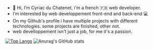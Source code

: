 - 👋 Hi, I’m Cyriac du Chatenet, i'm a french 🇫🇷 web developer. 
-  I’m interested by web developpement front-end and back-end 💻
- On my Github's profile i have multiple projects with different technologies. some projects are finished, other not. 
- web develloppement isn't just a job, for me it's a passion. 

[![Top Langs](https://github-readme-stats.vercel.app/api/top-langs/?username=CyriacduChatenet&layout=compact)](https://github.com/anuraghazra/github-readme-stats)
![Anurag's GitHub stats](https://github-readme-stats.vercel.app/api?username=CyriacduChatenet&show_icons=true)



<!---
CyriacduChatenet/CyriacduChatenet is a ✨ special ✨ repository because its `README.md` (this file) appears on your GitHub profile.
You can click the Preview link to take a look at your changes.
--->
